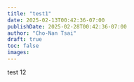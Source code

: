 ```yaml
---
title: "test1"
date: 2025-02-13T00:42:36-07:00
publishDate: 2025-02-28T00:42:36-07:00
author: "Cho-Nan Tsai"
draft: true
toc: false
images:
---
```


test 12